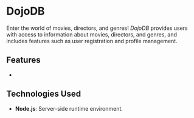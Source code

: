 # DojoDB
Enter the world of movies, directors, and genres!
*DojoDB* provides users with access to information about movies, directors, and genres, and includes features such as user registration and profile management. 

## Features
- 

## Technologies Used
- **Node.js**: Server-side runtime environment.
